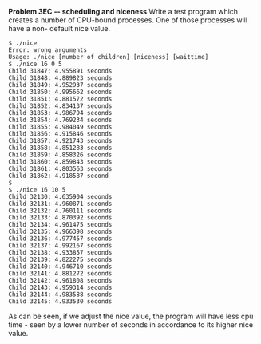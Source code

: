 **Problem 3EC -- scheduling and niceness**
Write a test program which creates a number of CPU-bound processes. One of those processes will have a non-
default nice value.

```t
$ ./nice
Error: wrong arguments
Usage: ./nice [number of children] [niceness] [waittime]
$ ./nice 16 0 5
Child 31847: 4.955891 seconds
Child 31848: 4.889823 seconds
Child 31849: 4.952937 seconds
Child 31850: 4.995662 seconds
Child 31851: 4.881572 seconds
Child 31852: 4.834137 seconds
Child 31853: 4.986794 seconds
Child 31854: 4.769234 seconds
Child 31855: 4.984049 seconds
Child 31856: 4.915846 seconds
Child 31857: 4.921743 seconds
Child 31858: 4.851283 seconds
Child 31859: 4.858326 seconds
Child 31860: 4.859843 seconds
Child 31861: 4.803563 seconds
Child 31862: 4.918587 second
$
$ ./nice 16 10 5
Child 32130: 4.635904 seconds
Child 32131: 4.960871 seconds
Child 32132: 4.760111 seconds
Child 32133: 4.870392 seconds
Child 32134: 4.961475 seconds
Child 32135: 4.966398 seconds
Child 32136: 4.977457 seconds
Child 32137: 4.992167 seconds
Child 32138: 4.933857 seconds
Child 32139: 4.822275 seconds
Child 32140: 4.946710 seconds
Child 32141: 4.881272 seconds
Child 32142: 4.961808 seconds
Child 32143: 4.959314 seconds
Child 32144: 4.983588 seconds
Child 32145: 4.933530 seconds
```


As can be seen, if we adjust the nice value, the program will have less cpu time - seen by a lower number of seconds in accordance to its higher nice value. 